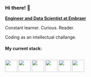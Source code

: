 ### Hi there! 👋

[**Engineer and Data Scientist at Embraer**](https://www.linkedin.com/in/paulinhok14/)

Constant learner. Curious. Reader.

Coding as an intellectual challange.
<br>
#### My current stack:
##
<div display="inline">
  <img width="40" height="40" src="https://cdn.jsdelivr.net/gh/devicons/devicon/icons/python/python-original-wordmark.svg" />
  <img width="40" height="40" src="https://www.svgrepo.com/show/374022/qlikview.svg" />
  <img width="40" height="40" src="https://cdn.jsdelivr.net/gh/devicons/devicon/icons/oracle/oracle-original.svg" />
  <img width="40" height="40" src="https://cdn.jsdelivr.net/gh/devicons/devicon/icons/pandas/pandas-original-wordmark.svg" />
  <img width="40" height="40" src="https://cdn.jsdelivr.net/gh/devicons/devicon/icons/git/git-original-wordmark.svg" />
  <img width="40" height="40" src="https://cdn.jsdelivr.net/gh/devicons/devicon/icons/linux/linux-original.svg" />
</div>
          
           
